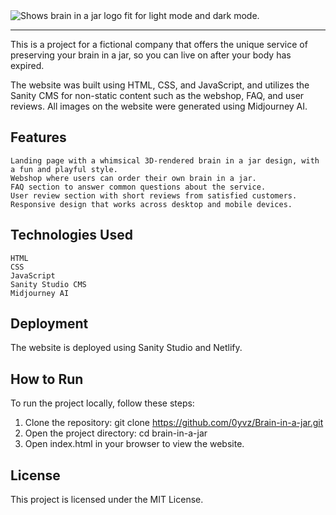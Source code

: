 <picture>
  <source media="(prefers-color-scheme: dark)" srcset="https://user-images.githubusercontent.com/110482909/235280147-01c7aad8-1e78-4eda-9284-0d85c9cf00d6.png">
  <source media="(prefers-color-scheme: light)" srcset="https://user-images.githubusercontent.com/110482909/235280124-0a7c66cb-fcbd-438b-bb64-4c3cae214c4d.png">
  <img alt="Shows brain in a jar logo fit for light mode and dark mode." src="https://user-images.githubusercontent.com/110482909/235280124-0a7c66cb-fcbd-438b-bb64-4c3cae214c4d.png">
</picture>

---
This is a project for a fictional company that offers the unique service of preserving your brain in a jar, so you can live on after your body has expired.

The website was built using HTML, CSS, and JavaScript, and utilizes the Sanity CMS for non-static content such as the webshop, FAQ, and user reviews. All images on the website were generated using Midjourney AI.

## Features
```
Landing page with a whimsical 3D-rendered brain in a jar design, with a fun and playful style.
Webshop where users can order their own brain in a jar.
FAQ section to answer common questions about the service.
User review section with short reviews from satisfied customers.
Responsive design that works across desktop and mobile devices.
```

## Technologies Used
```
HTML
CSS
JavaScript
Sanity Studio CMS
Midjourney AI
```

## Deployment
The website is deployed using Sanity Studio and Netlify.

## How to Run
To run the project locally, follow these steps:

1. Clone the repository: git clone https://github.com/0yvz/Brain-in-a-jar.git
2. Open the project directory: cd brain-in-a-jar
3. Open index.html in your browser to view the website.

## License
This project is licensed under the MIT License.

